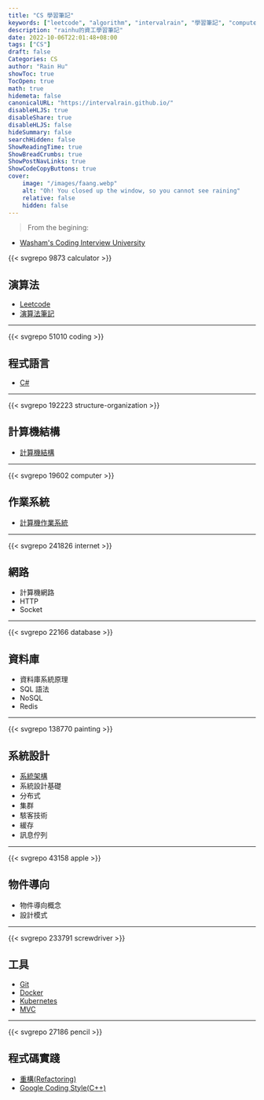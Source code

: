 ```yaml
---
title: "CS 學習筆記"
keywords: ["leetcode", "algorithm", "intervalrain", "學習筆記", "computer science"]
description: "rainhu的資工學習筆記"
date: 2022-10-06T22:01:48+08:00
tags: ["CS"]
draft: false
Categories: CS
author: "Rain Hu"
showToc: true
TocOpen: true
math: true
hidemeta: false
canonicalURL: "https://intervalrain.github.io/"
disableHLJS: true
disableShare: true
disableHLJS: false
hideSummary: false
searchHidden: false
ShowReadingTime: true
ShowBreadCrumbs: true
ShowPostNavLinks: true
ShowCodeCopyButtons: true
cover:
    image: "/images/faang.webp"
    alt: "Oh! You closed up the window, so you cannot see raining"
    relative: false
    hidden: false
---
```


> From the begining: 
+ [Washam's Coding Interview University](/posts/washam)  


{{< svgrepo 9873 calculator >}}
## 演算法
+ [Leetcode](/posts/leetcode)
+ [演算法筆記](/posts/cs/algo)

---
{{< svgrepo 51010 coding >}}
## 程式語言
+ [C#](/posts/csharp/csharp)

---
{{< svgrepo 192223 structure-organization >}}
## 計算機結構
+ [計算機結構](/posts/cs/ca)

---
{{< svgrepo 19602 computer >}}
## 作業系統
+ [計算機作業系統](/posts/cs/os)

---
{{< svgrepo 241826 internet >}}
## 網路
+ 計算機網路
+ HTTP
+ Socket

---
{{< svgrepo 22166 database >}}
## 資料庫
+ 資料庫系統原理
+ SQL 語法
+ NoSQL
+ Redis

---
{{< svgrepo 138770 painting >}}
## 系統設計
+ [系統架構](/posts/hgraca/the-software-architecture-chronicles)
+ 系統設計基礎
+ 分布式
+ 集群
+ 駭客技術
+ 緩存
+ 訊息佇列

---

{{< svgrepo 43158 apple >}}
## 物件導向
+ 物件導向概念
+ 設計模式

---
{{< svgrepo 233791 screwdriver >}}
## 工具
+ [Git](https://www.maxlist.xyz/2018/11/02/git_tutorial/)
+ [Docker](https://ithelp.ithome.com.tw/articles/10199339)
+ [Kubernetes](https://ithelp.ithome.com.tw/users/20103753/ironman/1590)
+ [MVC](https://ithelp.ithome.com.tw/users/20105694/ironman/1329)

---
{{< svgrepo 27186 pencil >}}
## 程式碼實踐
+ [重構(Refactoring)](https://ithelp.ithome.com.tw/users/20102562/ironman/1338)
+ [Google Coding Style(C++)](https://google.github.io/styleguide/cppguide.html)
